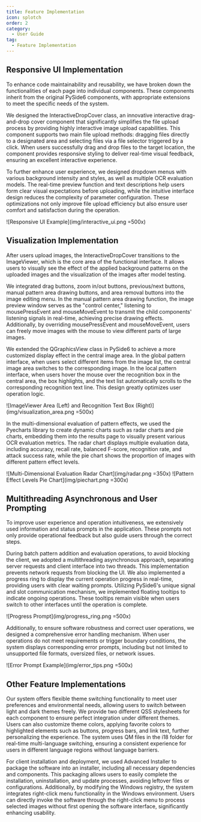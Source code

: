 ```yaml
---
title: Feature Implementation
icon: splotch
order: 2
category:
  - User Guide
tag:
  - Feature Implementation
---
```


## Responsive UI Implementation

To enhance code maintainability and reusability, we have broken down the functionalities of each page into individual components. These components inherit from the original PySide6 components, with appropriate extensions to meet the specific needs of the system.

We designed the InteractiveDropCover class, an innovative interactive drag-and-drop cover component that significantly simplifies the file upload process by providing highly interactive image upload capabilities. This component supports two main file upload methods: dragging files directly to a designated area and selecting files via a file selector triggered by a click. When users successfully drag and drop files to the target location, the component provides responsive styling to deliver real-time visual feedback, ensuring an excellent interactive experience.

To further enhance user experience, we designed dropdown menus with various background intensity and styles, as well as multiple OCR evaluation models. The real-time preview function and text descriptions help users form clear visual expectations before uploading, while the intuitive interface design reduces the complexity of parameter configuration. These optimizations not only improve file upload efficiency but also ensure user comfort and satisfaction during the operation.

![Responsive UI Example](img/interactive_ui.png =500x)

## Visualization Implementation

After users upload images, the InteractiveDropCover transitions to the ImageViewer, which is the core area of the functional interface. It allows users to visually see the effect of the applied background patterns on the uploaded images and the visualization of the images after model testing.

We integrated drag buttons, zoom in/out buttons, previous/next buttons, manual pattern area drawing buttons, and area removal buttons into the image editing menu. In the manual pattern area drawing function, the image preview window serves as the "control center," listening to mousePressEvent and mouseMoveEvent to transmit the child components' listening signals in real-time, achieving precise drawing effects. Additionally, by overriding mousePressEvent and mouseMoveEvent, users can freely move images with the mouse to view different parts of large images.

We extended the QGraphicsView class in PySide6 to achieve a more customized display effect in the central image area. In the global pattern interface, when users select different items from the image list, the central image area switches to the corresponding image. In the local pattern interface, when users hover the mouse over the recognition box in the central area, the box highlights, and the text list automatically scrolls to the corresponding recognition text line. This design greatly optimizes user operation logic.

![ImageViewer Area (Left) and Recognition Text Box (Right)](img/visualization_area.png =500x)

In the multi-dimensional evaluation of pattern effects, we used the Pyecharts library to create dynamic charts such as radar charts and pie charts, embedding them into the results page to visually present various OCR evaluation metrics. The radar chart displays multiple evaluation data, including accuracy, recall rate, balanced F-score, recognition rate, and attack success rate, while the pie chart shows the proportion of images with different pattern effect levels.

![Multi-Dimensional Evaluation Radar Chart](img/radar.png =350x) ![Pattern Effect Levels Pie Chart](img/piechart.png =300x)

## Multithreading Asynchronous and User Prompting

To improve user experience and operation intuitiveness, we extensively used information and status prompts in the application. These prompts not only provide operational feedback but also guide users through the correct steps.

During batch pattern addition and evaluation operations, to avoid blocking the client, we adopted a multithreading asynchronous approach, separating server requests and client interface into two threads. This implementation prevents network requests from blocking the UI. We also implemented a progress ring to display the current operation progress in real-time, providing users with clear waiting prompts. Utilizing PySide6's unique signal and slot communication mechanism, we implemented floating tooltips to indicate ongoing operations. These tooltips remain visible when users switch to other interfaces until the operation is complete.

![Progress Prompt](img/progress_ring.png =500x)

Additionally, to ensure software robustness and correct user operations, we designed a comprehensive error handling mechanism. When user operations do not meet requirements or trigger boundary conditions, the system displays corresponding error prompts, including but not limited to unsupported file formats, oversized files, or network issues.

![Error Prompt Example](img/error_tips.png =500x)

## Other Feature Implementations

Our system offers flexible theme switching functionality to meet user preferences and environmental needs, allowing users to switch between light and dark themes freely. We provide two different QSS stylesheets for each component to ensure perfect integration under different themes. Users can also customize theme colors, applying favorite colors to highlighted elements such as buttons, progress bars, and link text, further personalizing the experience. The system uses QM files in the i18 folder for real-time multi-language switching, ensuring a consistent experience for users in different language regions without language barriers.

For client installation and deployment, we used Advanced Installer to package the software into an installer, including all necessary dependencies and components. This packaging allows users to easily complete the installation, uninstallation, and update processes, avoiding leftover files or configurations. Additionally, by modifying the Windows registry, the system integrates right-click menu functionality in the Windows environment. Users can directly invoke the software through the right-click menu to process selected images without first opening the software interface, significantly enhancing usability.